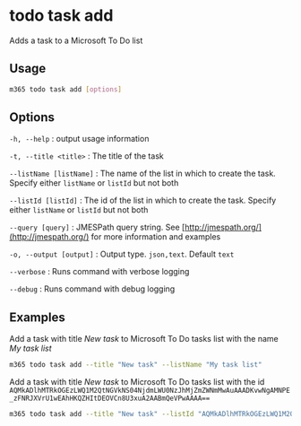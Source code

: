 # todo task add

Adds a task to a Microsoft To Do list

## Usage

```sh
m365 todo task add [options]
```

## Options

`-h, --help`
: output usage information

`-t, --title <title>`
: The title of the task

`--listName [listName]`
: The name of the list in which to create the task. Specify either `listName` or `listId` but not both

`--listId [listId]`
: The id of the list in which to create the task. Specify either `listName` or `listId` but not both

`--query [query]`
: JMESPath query string. See [http://jmespath.org/](http://jmespath.org/) for more information and examples

`-o, --output [output]`
: Output type. `json,text`. Default `text`

`--verbose`
: Runs command with verbose logging

`--debug`
: Runs command with debug logging

## Examples

Add a task with title _New task_ to Microsoft To Do tasks list with the name _My task list_

```sh
m365 todo task add --title "New task" --listName "My task list"
```

Add a task with title _New task_ to Microsoft To Do tasks list with the id `AQMkADlhMTRkOGEzLWQ1M2QtNGVkNS04NjdmLWU0NzJhMjZmZWNmMwAuAAADKvwNgAMNPE_zFNRJXVrU1wEAhHKQZHItDEOVCn8U3xuA2AABmQeVPwAAAA==`

```sh
m365 todo task add --title "New task" --listId "AQMkADlhMTRkOGEzLWQ1M2QtNGVkNS04NjdmLWU0NzJhMjZmZWNmMwAuAAADKvwNgAMNPE_zFNRJXVrU1wEAhHKQZHItDEOVCn8U3xuA2AABmQeVPwAAAA=="
```
